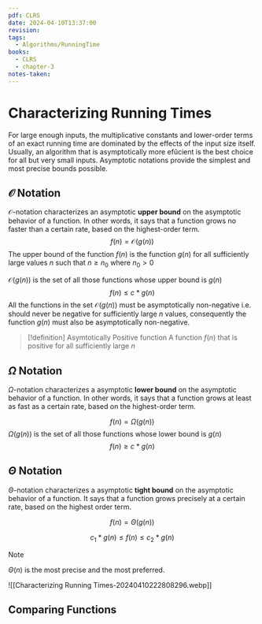 ```yaml
---
pdf: CLRS
date: 2024-04-10T13:37:00
revision: 
tags:
  - Algorithms/RunningTime
books:
  - CLRS
  - chapter-3
notes-taken:
---
```

# Characterizing Running Times

For large enough inputs, the multiplicative constants and lower-order terms of an exact running time are dominated by the effects of the input size itself. Usually, an algorithm that is asymptotically more efûcient is the best choice for all but very small inputs.
Asymptotic notations provide the simplest and most precise bounds possible.

## $\mathcal{O}$ Notation
$\mathcal{O}$-notation characterizes an asymptotic **upper bound** on the asymptotic behavior of a function. In other words, it says that a function grows no faster than a certain rate, based on the highest-order term.
$$
f(n) = \mathcal{O} (g(n))
$$
The upper bound of the function $f(n)$ is the function $g(n)$ for all sufficiently large values $n$ such that $n \ge n_0$ where $n_0 \gt 0$

$\mathcal{O} (g(n))$ is the set of all those functions whose upper bound is $g(n)$
$$
f(n) \le c \ast g(n)
$$
All the functions in the set $\mathcal{O} (g(n))$ must be asymptotically non-negative i.e. should never be negative for sufficiently large $n$ values, consequently the function $g(n)$ must also be asymptotically non-negative.

> [!definition] Asymtotically Positive function
> A function $f(n)$ that is positive for all sufficiently large $n$


## $\Omega$ Notation
$\Omega$-notation characterizes a asymptotic **lower bound** on the asymptotic behavior of a function. In other words, it says that a function grows at least as fast as a certain rate, based on the highest-order term.

$$
f(n) = \Omega (g(n))
$$
$\Omega(g(n))$ is the set of all those functions whose lower bound is $g(n)$
$$
f(n) \ge c \ast g(n)
$$

## $\Theta$ Notation
$\Theta$-notation characterizes a asymptotic **tight bound** on the asymptotic behavior of a function. It says that a function grows precisely at a certain rate, based on the highest order term.

$$
f(n) = \Theta(g(n))
$$

$$
c_1 \ast g(n) \le f(n) \le c_2 \ast g(n)
$$


> [!NOTE] 
> $\Theta(n)$ is the most precise and the most preferred.


![[Characterizing Running Times-20240410222808296.webp]]

## Comparing Functions

